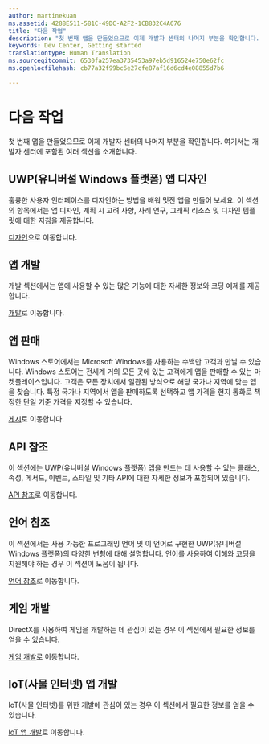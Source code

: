 ```yaml
---
author: martinekuan
ms.assetid: 4288E511-581C-49DC-A2F2-1CB832C4A676
title: "다음 작업"
description: "첫 번째 앱을 만들었으므로 이제 개발자 센터의 나머지 부분을 확인합니다. 여기서는 개발자 센터에 포함된 여러 섹션을 소개합니다.&#39;"
keywords: Dev Center, Getting started
translationtype: Human Translation
ms.sourcegitcommit: 6530fa257ea3735453a97eb5d916524e750e62fc
ms.openlocfilehash: cb77a32f99bc6e27cfe87af16d6cd4e08855d7b6

---
```

# 다음 작업

첫 번째 앱을 만들었으므로 이제 개발자 센터의 나머지 부분을 확인합니다. 여기서는 개발자 센터에 포함된 여러 섹션을 소개합니다.

## UWP(유니버설 Windows 플랫폼) 앱 디자인


훌륭한 사용자 인터페이스를 디자인하는 방법을 배워 멋진 앱을 만들어 보세요. 이 섹션의 항목에서는 앱 디자인, 계획 시 고려 사항, 사례 연구, 그래픽 리소스 및 디자인 템플릿에 대한 지침을 제공합니다.

[디자인](http://go.microsoft.com/fwlink/p/?LinkId=533896)으로 이동합니다.

## 앱 개발


개발 섹션에서는 앱에 사용할 수 있는 많은 기능에 대한 자세한 정보와 코딩 예제를 제공합니다.

[개발](http://go.microsoft.com/fwlink/p/?LinkId=529575)로 이동합니다.

## 앱 판매


Windows 스토어에서는 Microsoft Windows를 사용하는 수백만 고객과 만날 수 있습니다. Windows 스토어는 전세계 거의 모든 곳에 있는 고객에게 앱을 판매할 수 있는 마켓플레이스입니다. 고객은 모든 장치에서 일관된 방식으로 해당 국가나 지역에 맞는 앱을 찾습니다. 특정 국가나 지역에서 앱을 판매하도록 선택하고 앱 가격을 현지 통화로 책정한 단일 기준 가격을 지정할 수 있습니다.

[게시](http://go.microsoft.com/fwlink/p/?linkid=268275)로 이동합니다.

## API 참조


이 섹션에는 UWP(유니버설 Windows 플랫폼) 앱을 만드는 데 사용할 수 있는 클래스, 속성, 메서드, 이벤트, 스타일 및 기타 API에 대한 자세한 정보가 포함되어 있습니다.

[API 참조](https://msdn.microsoft.com/en-us/library/windows/apps/br211369.aspx)로 이동합니다.

## 언어 참조


이 섹션에서는 사용 가능한 프로그래밍 언어 및 이 언어로 구현한 UWP(유니버설 Windows 플랫폼)의 다양한 변형에 대해 설명합니다. 언어를 사용하여 이해와 코딩을 지원해야 하는 경우 이 섹션이 도움이 됩니다.

[언어 참조](http://go.microsoft.com/fwlink/p/?LinkId=534184)로 이동합니다.

## 게임 개발


DirectX를 사용하여 게임을 개발하는 데 관심이 있는 경우 이 섹션에서 필요한 정보를 얻을 수 있습니다.

[게임 개발](http://go.microsoft.com/fwlink/p/?LinkId=534184)로 이동합니다.

## IoT(사물 인터넷) 앱 개발


IoT(사물 인터넷)를 위한 개발에 관심이 있는 경우 이 섹션에서 필요한 정보를 얻을 수 있습니다.

[IoT 앱 개발](http://go.microsoft.com/fwlink/p/?LinkId=534186)로 이동합니다.

 

 







<!--HONumber=Jun16_HO4-->



